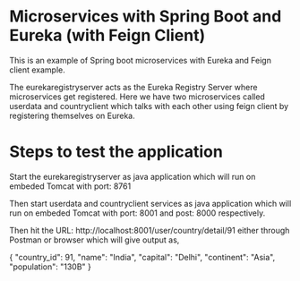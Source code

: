 # Microservices with Spring Boot and Eureka (with Feign Client)
This is an example of Spring boot microservices with Eureka and Feign client example.

The eurekaregistryserver acts as the Eureka Registry Server where microservices get registered. Here we have two microservices called userdata and countryclient which talks with each other using feign client by registering themselves on Eureka.

# Steps to test the application

Start the eurekaregistryserver as java application which will run on embeded Tomcat with port: 8761 

Then start userdata and countryclient services as java application which will run on embeded Tomcat with port: 8001 and post: 8000 respectively.

Then hit the URL: http://localhost:8001/user/country/detail/91 either through Postman or browser which will give output as,

{
    "country_id": 91,
    "name": "India",
    "capital": "Delhi",
    "continent": "Asia",
    "population": "130B"
}
